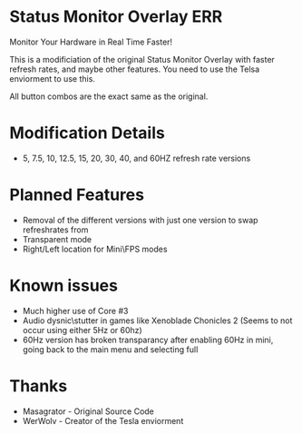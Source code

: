 # Status Monitor Overlay ERR
Monitor Your Hardware in Real Time Faster!

This is a modificiation of the original Status Monitor Overlay with faster refresh rates, and maybe other features.
You need to use the Telsa enviorment to use this.

All button combos are the exact same as the original.

# Modification Details
- 5, 7.5, 10, 12.5, 15, 20, 30, 40, and 60HZ refresh rate versions 

# Planned Features 
- Removal of the different versions with just one version to swap refreshrates from 
- Transparent mode 
- Right/Left location for Mini\FPS modes

# Known issues 
 - Much higher use of Core #3
 - Audio dysnic\stutter in games like Xenoblade Chonicles 2 (Seems to not occur using either 5Hz or 60hz)
 - 60Hz version has broken transparancy after enabling 60Hz in mini, going back to the main menu and selecting full 

# Thanks 
- Masagrator - Original Source Code
- WerWolv - Creator of the Tesla enviorment
